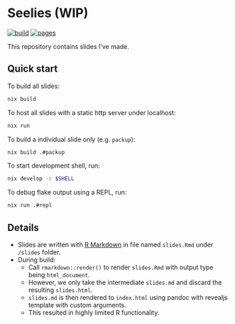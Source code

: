 # Seelies (WIP)

[![build](https://github.com/codgician/seelies/actions/workflows/build.yml/badge.svg)](https://github.com/codgician/seelies/actions/workflows/build.yml)
[![pages](https://github.com/codgician/seelies/actions/workflows/pages.yml/badge.svg)](https://github.com/codgician/seelies/actions/workflows/pages.yml)

This repository contains slides I've made.

## Quick start

To build all slides:

```bash
nix build
```

To host all slides with a static http server under localhost:

```bash
nix run
```

To build a individual slide only (e.g. `packup`):

```bash
nix build .#packup
```

To start development shell, run:

```bash
nix develop -c $SHELL
```

To debug flake output using a REPL, run:

```bash
nix run .#repl
```

## Details

- Slides are written with [R Markdown](https://rmarkdown.rstudio.com) in file named `slides.Rmd` under `/slides` folder.
- During build:
  *  Call `rmarkdown::render()` to render `slides.Rmd` with output type being `html_document`.
  *  However, we only take the intermediate `slides.md` and discard the resulting `slides.html`.
  *  `slides.md` is then rendered to `index.html` using pandoc with revealjs template with custom arguments.
  *  This resulted in highly limited R functionality.

